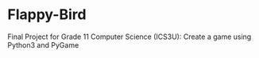 # Flappy-Bird
Final Project for Grade 11 Computer Science (ICS3U): Create a game using Python3 and PyGame

